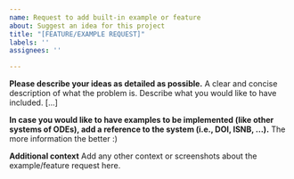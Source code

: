 ```yaml
---
name: Request to add built-in example or feature
about: Suggest an idea for this project
title: "[FEATURE/EXAMPLE REQUEST]"
labels: ''
assignees: ''

---
```


**Please describe your ideas as detailed as possible.**
A clear and concise description of what the problem is. Describe what you would like to have included. [...]

**In case you would like to have examples to be implemented (like other systems of ODEs), add a reference to the system (i.e., DOI, ISNB, ...).**
The more information the better :)

**Additional context**
Add any other context or screenshots about the example/feature request here.
